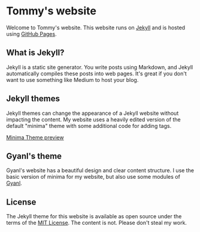 # Tommy's website

Welcome to Tommy's website. This website runs on [Jekyll](https://jekyllrb.com/) and is hosted using [GitHub Pages](https://pages.github.com/). 

## What is Jekyll?

Jekyll is a static site generator. You write posts using Markdown, and Jekyll automatically compiles these posts into web pages. It's great if you don't want to use something like Medium to host your blog. 

## Jekyll themes

Jekyll themes can change the appearance of a Jekyll website without impacting the content. My website uses a heavily edited version of the default "minima" theme with some additional code for adding tags.

[Minima Theme preview](https://jekyll.github.io/minima/)

## Gyanl's theme

Gyanl's website has a beautiful design and clear content structure. I use the basic version of minima for my website, but also use some modules of [Gyanl](https://github.com/gyanl/gyanl.github.io).

## License

The Jekyll theme for this website is available as open source under the terms of the [MIT License](http://opensource.org/licenses/MIT). The content is not. Please don't steal my work.
